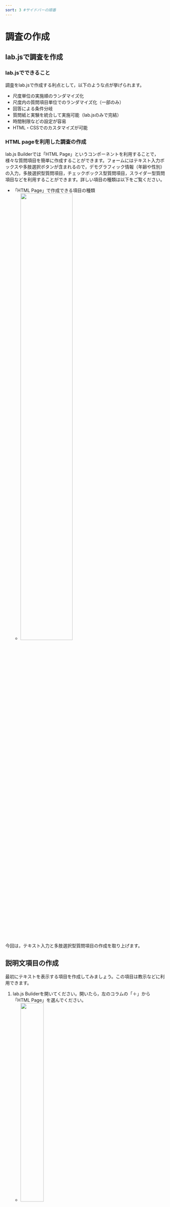 ```yaml
---
sort: 3 #サイドバーの順番
---
```


# 調査の作成

## lab.jsで調査を作成

### lab.jsでできること

調査をlab.jsで作成する利点として，以下のような点が挙げられます。

- 尺度単位の実施順のランダマイズ化
- 尺度内の質問項目単位でのランダマイズ化（一部のみ）
- 回答による条件分岐
- 質問紙と実験を統合して実施可能（lab.jsのみで完結）
- 時間制限などの設定が容易
- HTML・CSSでのカスタマイズが可能

### HTML pageを利用した調査の作成

lab.js Builderでは「HTML Page」というコンポーネントを利用することで，様々な質問項目を簡単に作成することができます。フォームにはテキスト入力ボックスや多肢選択ボタンが含まれるので，デモグラフィック情報（年齢や性別）の入力，多肢選択型質問項目，チェックボックス型質問項目，スライダー型質問項目などを利用することができます。詳しい項目の種類は以下をご覧ください。

 * 「HTML Page」で作成できる項目の種類
    * <img src='./image/2021-08-26-18-09-38.png' width='60%'>

今回は，テキスト入力と多肢選択型質問項目の作成を取り上げます。

## 説明文項目の作成
最初にテキストを表示する項目を作成してみましょう。この項目は教示などに利用できます。

 1. lab.js Buliderを開いてください。開いたら，左のコラムの「＋」から「HTML Page」を選んでください。
    *  <img src='./image/2021-08-26-18-00-34.png' width='40%'>
 2. 以下のように「HTML Page」コンポーネントが追加されます。
    * <img src='./image/2021-08-26-18-01-40.png' width='100%'>
 3. タイトルを「Page」から「Survey」に変更します（名前は任意のものでかまいません）。
    * <img src='./image/2021-08-26-18-03-26.png' width='70%'>
 4. 「HTML Page」ではデフォルトで「Content」内に説明文の1項目が追加されています。ここに説明文を入力しましょう。例えば，以下のような挨拶文を入力してみましょう。
    * Title: 本調査にご参加いただき，ありがとうございます。
    * Text: この調査では，あなたの日常生活や気分についてお聞きします。
    * <img src='./image/2021-08-26-18-06-19.png' width='80%'>
 5. 次のページに移動するボタンが英語から日本語に変更しておきます。「Continue →」を「次へ」に変更してください。
    * <img src='./image/2021-08-26-18-07-50.png' width='60%'>

これで説明文を表示するページが作成できました。さらに別の説明文を追加したい場合は，説明文項目の下の「＋」をクリックし，「Text/Instructions」を選ぶと説明文項目が追加できます。

<img src='./image/2021-08-26-18-11-09.png' width='60%'>

## テキスト入力項目の作成
次にテキスト入力の項目を作成しましょう。テキスト入力項目は性別や年齢の入力や自由記述などに利用できます。ここでは，先ほど作成した説明文項目の下に年齢や性別を入力してもらうテキスト入力項目を追加します。

### 「Single-line」のオプションで変更可能な設定

質問項目の右横の歯車マークをクリックすると，「Single-line」の詳細設定が表示され，以下の点を変更できます。

- Data type
   * 入力内容の種類を指定したい場合に設定します。Textでは特に設定できませんが，Numberにすると数値の範囲や刻みの指定，E-mailにするとメールアドレスかを判定，Dateにすると日付の範囲の指定が可能です。
- Help & Instructions
   * 質問項目に対する補足説明を行いたい場合などに入力します。
- Name
   * データとして記録される質問項目の名前です。
- Validation
   * Require answerにチェックを入れると回答（入力）を必須化できます。

### 作例1. 年齢を問う質問項目の作成

では，年齢」を問う質問項目を作ります。以下の手順で行ってみましょう。年齢なので，入力できる値を0〜99までの範囲の数値に限定します。

 1. 説明文項目の下の「＋」をクリックし，「Single-line」を選んでください。
     * <img src='./image/2021-08-26-18-16-26.png' width='70%'>
 2. 「Question」に「年齢」と入力
 3. 「Question」の右の歯車マークをクリックし，詳細設定を表示
 4. 「Data type」をNumberに変更
 5. 「Data type」の下にある「↓」（No lower limit）の欄に「18」，「↑」（No upper limit）の欄に「99」と入力し，数値の範囲を指定
 6. Help & further instructionsに「年齢を半角数字で入力してください」と入力
 7. 「Name」に「Age」と入力（エラー防止に半角英数でNameを指定することを推奨）
 8. （回答必須にする場合は）「Validation」にチェック

ここまでで以下の画面のようになります。確認してください。
<img src='./image/2021-08-27-14-19-31.png' width='100%'>

今回は年齢という短い文章の入力だったので「Single-line」を選びましたが，長い文章の入力が必要な場合は「Multi-line」を選びましょう。

### 作例2. 性別を問う質問項目の作成

次に性別を測定する質問項目を作成してみましょう。途中までは年齢の質問項目と同様です。

1. Contentの「＋」から，「Single-line」を追加
2. 「Question」に「性別」と入力
3. 「Question」の右の歯車マークをクリックし，詳細設定を表示
4. Help & further instructionsに「性別を入力してください。」と入力
5. 「Name」に「Sex」と入力（プログラムエラー防止に半角英数でNameを指定することを推奨）

ここまでで以下の画面のようになります。確認してください。
<img src='./image/2021-08-27-14-26-46.png' width='100%'>

```note
#### 性別入力について
ここでは，性の多様性に配慮するため，性別の入力欄はテキスト入力にし，回答を必須にしていません。もし，多肢選択型項目を利用する場合には「男性」，「女性」だけでなく，「その他」や「回答したくない」などの選択肢を用意するとよいでしょう。
```

## 多肢選択項目（multiple choice）

　多肢選択は質問項目を呈示し，いくつかの選択肢の中から1つを回答として選択してもらうという形式です。

### 「multiple choice」のオプションで変更可能な設定
- Displayの中の Shuffle items
   * チェックすると，選択肢の順番をランダム化（質問項目ではないので注意）
- Help & Instructions
   * 質問項目に対する補足説明を行いたい場合などに入力します。
- Name
   * データとして記録される質問項目の名前です。デフォルトは質問項目からNameを生成してくれますが，2バイト文字だけだとエラーになるので，できるだけ，半角英数でNameを入力しておきましょう。
- Validation
   * Require answerにチェックを入れると回答（入力）を必須化できます。
   
### 作例. BIS/BAS尺度
ここでは，[日本語版BIS/BAS尺度（高橋他，2006）](https://www.jstage.jst.go.jp/article/personality/15/3/15_3_276/_article/-char/ja/)を作成してみます。先ほどのデモグラフィック変数の測定とは別のページにします。

 1. 左コラムの「＋」から「HTML Page」を追加
 2. 「Page」の名前を「BIS_BAS」に変更（名前は何でもOK）
 3. 「Content」にすでに教示用のテキストを打ち込む画面が表示されているので，Textに以下のような教示文を記入（Titleは空欄のままでOK）
   - 「以下の質問文を読んでいただき，あたなにもっとも当てはまると思う選択肢を選んで回答してください。回答は選択肢のボタンを選択することで行ってください。」
 4. 次にContent内の「＋」（Continue→の上）をクリックし，「Multiple choice」を選ぶ
   * <img src='./image/2021-08-26-18-11-09.png' width='50%'>
 5. 追加されたMultiple choiceの「Question」に日本語版BIS/BAS尺度の1項目目「たとえ何かよくないことが私の身に起ころうとしていても，怖くなったり神経質になったりすることはほとんどない」を入力
（質問文に1バイト文字が含まれてない場合はNameを設定しないとエラーが生じます; 詳しくは下記のボックス参照）
 6. 各labelには選択肢を入れますが，この尺度は4件法なので以下のように設定しましょう。各選択肢（label）を選んだ時，codingに入力された値がデータとして保存されます。
   * label「あてはまらない」，coding「1」
   * label「どちらかと言えばあてはまらない」，coding「2」
   * label「どちらかと言えばあてはまる」，coding「3」
   * label「あてまはる」，coding「4」
   * <img src='./image/2021-08-27-14-42-33.png' width='80%'>
 7.  歯車マークを押して，詳細設定を開き，「Name」に尺度名＋項目番号となる「BIS_BAS_1」と入力してください（**Nameへの入力しないと動作に問題が起きるので注意**）
   * 1項目目なので，「BIS_BAS_1」ですが，2項目目以降は「BIS_BAS_2」などとしてください
 8. 「Validation」を「Require answer」に設定（デフォルトでチェックあり）
 9. これで以下のように1項目目が完成です
   * <img src='./image/2021-08-27-14-43-53.png' width='80%'>
 10. 同じようにすべての項目を作成してください
 11. すべての項目を作成したら，「Continue→」を「次へ」に変更にしたら，完成です

なお，ここでは，質問項目の順番はそのまま入力していますが，実際に調査を行う場合には質問項目の順番をランダムにしましょう。

### 日本語版BIS/BAS尺度の項目一覧
 1. たとえ何かよくないことが私の身に起ころうとしていても，怖くなったり神経質になったりすることはほとんどない
 1. 私は，欲しいものを手に入れるためには格別に努力する
 1. 何かがうまくいっているときは，それを続けることがとても楽しいと思う
 1. 面白そうだと思えば，私はいつも何か新しいものを試したいと考えている
 1. 私は，欲しいものを手に入れたとき，興奮し，活気づけられる
 1. 非難されたり怒られたりすると，私はかなり傷つく
 1. 欲しいものがあると，私はたいていそれを手に入れるために全力を挙げる
 1. 楽しいかもしれないから，というだけの理由で何かをすることがよくある
 1. 欲しいものを手に入れるチャンスを見つけると，すぐに動き出す
 1. 誰かが私のことを怒っていると考えたり，知ったりすると，私はかなり心配になったり動揺したりする
 1. 何か好きなことをするチャンスをみつけると，私はすぐに興奮する
 1. 私はしばしば時のはずみで行動する
 1. 何かよくないことが起ころうとしていると考えると，私はたいていくよくよ悩む
 1. よいことが私の身に起こると，そのことは，私に強い影響を与える
 1. 何か重要なことをあまりうまくできなかったと考えると不安になる
 1. 私は，興奮や新しい刺激を切望している
 1. 私は，何かを追い求めているときには徹底的にやる
 1. 私は，友達と比べると不安の種はとても少ない
 1. 競争に勝ったら，私は興奮するだろう
 1. 私は，間違いを犯すことを心配している

```warning
#### マルチバイト文字（日本語）の使用に伴うエラーに注意！
質問項目がすべてマルチバイト文字（日本語）の場合，すなわち1バイト文字が含まれていない場合，選択肢を複数選択できてしまうというエラーが生じたり，データ出力時に一部の列名が空白になるという問題が生じます。「Name」がマルチバイト文字のみだと，このエラーが生じてしまいます。Nameは空欄だと，質問項目文に基づく自動生成となるため，質問項目が日本語のみで構成される場合に問題がおきるため，**詳細設定（歯車をクリック）を表示し，「Name」に質問項目の名前を半角英数字で入力してください**。
```

```tip
#### 質問項目の順番や尺度の実施順をランダムにしたい場合

調査において質問項目や尺度の実施順による影響（順序効果）を減らした場合は，質問項目の実施順や尺度の実施順をランダムにする方法が有効です。GUIでの質問項目のランダム化と尺度のランダム化の方法は以下のページをご覧ください。GUIで質問項目をランダム化する場合，1ページにつき1項目になります。

[質問項目・尺度のランダム化](https://labjs.yucis.net/ef335a25730a4c179fddca534d3959b2)

質問項目の順番をランダム化はScriptsで調査を作成することでも可能です。この方法だと，1ページ内に複数の質問項目を表示することができます（ただし，同じ種類の項目のみ）。詳細は以下をご覧ください。

[質問紙（Scriptsで多肢選択式）](https://labjs.yucis.net/Scripts-2abebf7cb25b4786aca9fbdddfece9fa)
```
## 終わり
これでlab.js Builderを用いた調査の作成は完了です。デモとコードも掲載しておきます。

### 調査のデモ
デモには調査の終了画面を追加してあります。

[調査デモ](./demo/survey_demo/)

### 完成版のソースファイル
右クリックで保存してください。

[survey_demo.json](./data/survey_demo.json)